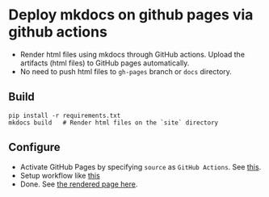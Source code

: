 # Deploy mkdocs on github pages via github actions
- Render html files using mkdocs through GitHub actions. Upload the artifacts (html files) to GitHub pages automatically.
- No need to push html files to `gh-pages` branch or `docs` directory.


## Build
```console
pip install -r requirements.txt
mkdocs build   # Render html files on the `site` directory
```

## Configure
- Activate GitHub Pages by specifying `source` as `GitHub Actions`. See [this]((https://docs.github.com/en/pages/getting-started-with-github-pages/configuring-a-publishing-source-for-your-github-pages-site#publishing-with-a-custom-github-actions-workflow)).
- Setup workflow like [this](.github/workflows/pages.yml)
- Done. See [the rendered page here](https://matsui528.github.io/mkdocs_actions_gh_pages/).